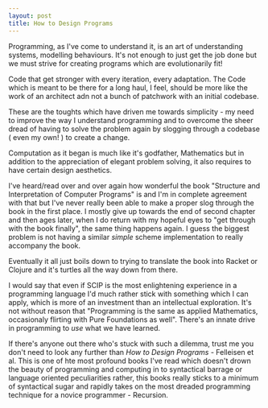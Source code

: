 ```yaml
---
layout: post
title: How to Design Programs
---
```



Programming, as I've come to understand it, is an art of understanding systems, modelling behaviours. It's not enough to just get the job done but we must strive for creating programs which are evolutionarily fit! 

Code that get stronger with every iteration, every adaptation. The Code which is meant to be there for a long haul, I feel, should be more like the work of an architect adn not a bunch of patchwork with an initial codebase.


These are the toughts which have driven me towards simplicity - my need to improve the way I understand programming and to overcome the sheer dread of having to solve the problem again by slogging through a codebase ( even my own! ) to create a change. 

Computation as it began is much like it's godfather, Mathematics but in addition to the appreciation of elegant problem solving, it also requires to have certain design aesthetics.

I've heard/read over and over again how wonderful the book "Structure and Interpretation of Computer Programs" is and I'm in complete agreement with that but I've never really been able to make a proper slog through the book in the first place. I mostly give up towards the end of second chapter and then ages later, when I do return with my hopeful eyes to "get through with the book finally", the same thing happens again. I guess the biggest problem is not having a similar *simple* scheme implementation to really accompany the book.

Eventually it all just boils down to trying to translate the book into Racket or Clojure and it's turtles all the way down from there. 

I would say that even if SCIP is the most enlightening experience in a programming language I'd much rather stick with something which I can apply, which is more of an investment than an intellectual exploration. It's not without reason that "Programming is the same as applied Mathematics, occasionaly flirting with Pure Foundations as well". There's an innate drive in programming to *use* what we have learned.


If there's anyone out there who's stuck with such a dilemma, trust me you don't need to look any further than *How to Design Programs* - Felleisen et al. This is one of hte most profound books I've read which doesn't drown the beauty of programming and computing in to syntactical barrage or language oriented peculiarities rather, this books really sticks to a minimum of syntactical sugar and rapidly takes on the most dreaded programming technique for a novice programmer - Recursion.



